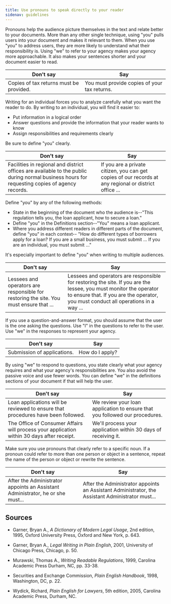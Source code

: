 ```yaml
---
title: Use pronouns to speak directly to your reader
sidenav: guidelines
---
```


Pronouns help the audience picture themselves in the text and relate better to your documents. More than any other single technique, using "you" pulls users into your document and makes it relevant to them. When you use "you" to address users, they are more likely to understand what their responsibility is. Using "we" to refer to your agency makes your agency more approachable. It also makes your sentences shorter and your document easier to read.

Don't say | Say
--------------------------------------- | --------------------------------------------
Copies of tax returns must be provided. | You must provide copies of your tax returns.

Writing for an individual forces you to analyze carefully what you want the reader to do. By writing to an individual, you will find it easier to:

- Put information in a logical order
- Answer questions and provide the information that your reader wants to know
- Assign responsibilities and requirements clearly

Be sure to define "you" clearly.

Don't say | Say
--------------------------------------------------------------------------------------------------------------------------------------------- | ------------------------------------------------------------------------------------------------------
Facilities in regional and district offices are available to the public during normal business hours for requesting copies of agency records. | If you are a private citizen, you can get copies of our records at any regional or district office ...

Define "you" by any of the following methods:

- State in the beginning of the document who the audience is--"This regulation tells you, the loan applicant, how to secure a loan."
- Define "you" in the Definitions section--"You" means a loan applicant.
- Where you address different readers in different parts of the document, define "you" in each context-- "How do different types of borrowers apply for a loan? If you are a small business, you must submit ... If you are an individual, you must submit ..."

It's especially important to define "you" when writing to multiple audiences.

Don't say | Say
-------------------------------------------------------------------------------------- | --------------------------------------------------------------------------------------------------------------------------------------------------------------------------------------------------------
Lessees and operators are responsible for restoring the site. You must ensure that ... | Lessees and operators are responsible for restoring the site. If you are the lessee, you must monitor the operator to ensure that. If you are the operator, you must conduct all operations in a way ...

If you use a question-and-answer format, you should assume that the user is the one asking the questions. Use "I" in the questions to refer to the user. Use "we" in the responses to represent your agency.

Don't say                   | Say
--------------------------- | ---------------
Submission of applications. | How do I apply?

By using "we" to respond to questions, you state clearly what your agency requires and what your agency's responsibilities are. You also avoid the passive voice and use fewer words. You can define "we" in the definitions sections of your document if that will help the user.

Don't say | Say
------------------------------------------------------------------------------------------ | ---------------------------------------------------------------------------
Loan applications will be reviewed to ensure that procedures have been followed. | We review your loan application to ensure that you followed our procedures.
The Office of Consumer Affairs will process your application within 30 days after receipt. | We'll process your application within 30 days of receiving it.

Make sure you use pronouns that clearly refer to a specific noun. If a pronoun could refer to more than one person or object in a sentence, repeat the name of the person or object or rewrite the sentence.

Don't say | Say
------------------------------------------------------------------------------- | -------------------------------------------------------------------------------------------------
After the Administrator appoints an Assistant Administrator, he or she must... | After the Administrator appoints an Assistant Administrator, the Assistant Administrator must...

## Sources

- Garner, Bryan A., _A Dictionary of Modern Legal Usage_, 2nd edition, 1995, Oxford University Press, Oxford and New York, p. 643.

- Garner, Bryan A., _Legal Writing in Plain English_, 2001, University of Chicago Press, Chicago, p. 50.

- Murawski, Thomas A., _Writing Readable Regulations_, 1999, Carolina Academic Press Durham, NC, pp. 33-38.

- Securities and Exchange Commission, _Plain English Handbook_, 1998, Washington, DC, p. 22.

- Wydick, Richard, _Plain English for Lawyers_, 5th edition, 2005, Carolina Academic Press, Durham, NC.
